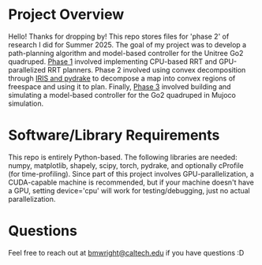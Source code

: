 # Project Overview
Hello! Thanks for dropping by! This repo stores files for 'phase 2' of research I did for Summer 2025. The 
goal of my project was to develop a path-planning algorithm and model-based controller for the Unitree Go2 
quadruped. [Phase 1](https://github.com/brit-wright/Research-Code) involved implementing CPU-based RRT and 
GPU-parallelized RRT planners. Phase 2 involved using convex decomposition through 
[IRIS and pydrake](https://drake.mit.edu/pydrake/) to decompose a map into convex regions of freespace
and using it to plan. Finally, [Phase 3](https://github.com/brit-wright/mujoco_stuff) involved building
and simulating a model-based controller for the Go2 quadruped in Mujoco simulation. 

# Software/Library Requirements
This repo is entirely Python-based. The following libraries are needed: numpy, matplotlib, shapely, 
scipy, torch, pydrake, and optionally cProfile (for time-profiling). Since part of this project involves
GPU-parallelization, a CUDA-capable machine is recommended, but if your machine doesn't have a GPU,
setting device='cpu' will work for testing/debugging, just no actual parallelization.

# Questions
Feel free to reach out at bmwright@caltech.edu if you have questions :D
